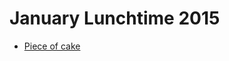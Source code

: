 # January Lunchtime 2015

* [Piece of cake][]

[Piece of cake]: https://www.codechef.com/LTIME20/problems/LCH15JAB
